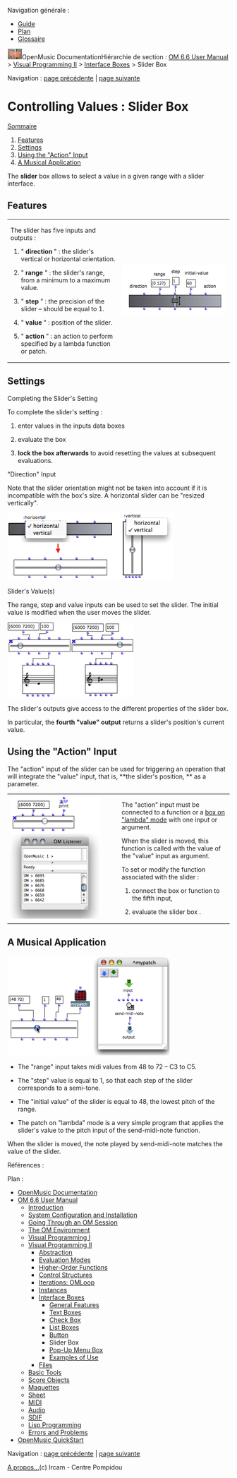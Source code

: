 <div id="tplf" class="tplPage">

<div id="tplh">

<span class="hidden">Navigation générale : </span>

  - [<span>Guide</span>](OM-Documentation.md)
  - [<span>Plan</span>](OM-Documentation_1.md)
  - [<span>Glossaire</span>](OM-Documentation_2.md)

</div>

<div id="tplt">

![empty.gif](../tplRes/page/empty.gif)![logoom1.png](../res/logoom1.png)<span class="tplTi">OpenMusic
Documentation</span><span class="sw_outStack_navRoot"><span class="hidden">Hiérarchie
de section : </span>[<span>OM 6.6 User
Manual</span>](OM-User-Manual.md)<span class="stkSep"> \>
</span>[<span>Visual Programming
II</span>](AdvancedVisualProgramming.md)<span class="stkSep"> \>
</span>[<span>Interface
Boxes</span>](InterfaceBoxes.md)<span class="stkSep"> \>
</span><span class="stkSel_yes"><span>Slider Box</span></span></span>

</div>

<div class="tplNav">

<span class="hidden">Navigation : </span>[<span>page
précédente</span>](Button.md "page précédente(Button)")<span class="hidden">
| </span>[<span>page
suivante</span>](MenuBoxes.md "page suivante(Pop-Up Menu Box)")

</div>

<div id="tplc" class="tplc_out_yes">

<div style="text-align: center;">



</div>

<div class="headCo">

# <span>Controlling Values : Slider Box</span>

<div class="headCo_co">

<div class="secOutFra">

<div class="secOutTi">

[<span>Sommaire </span>](#)

</div>

<div class="secOutUi">

1.  [Features](#cdN1e)
2.  [Settings](#cdNa2)
3.  [Using the "Action" Input](#cdN128)
4.  [A Musical Application](#cdN19a)

</div>

</div>

<div>

<div class="infobloc">

<div class="txt">

The **slider** box allows to select a value in a given range with a
slider interface.

</div>

</div>

<div class="part">

## <span>Features</span>

<div class="part_co">

<div class="infobloc">

<div class="txtRes">

<table>
<colgroup>
<col style="width: 50%" />
<col style="width: 50%" />
</colgroup>
<tbody>
<tr class="odd">
<td><div class="dk_txtRes_txt txt">
<p>The slider has five inputs and outputs :</p>
<ol>
<li><p>" <strong>direction</strong> " : the slider's vertical or horizontal orientation.</p></li>
<li><p>" <strong>range</strong> " : the slider's range, from a minimum to a maximum value.</p></li>
<li><p>" <strong>step</strong> " : the precision of the slider – should be equal to 1.</p></li>
<li><p>" <strong>value</strong> " : position of the slider.</p></li>
<li><p>" <strong>action</strong> " : an action to perform specified by a lambda function or patch.</p></li>
</ol>
</div></td>
<td><div class="caption">
<div class="caption_co">
<img src="../res/set-slider.png" width="267" height="114" alt="set-slider.png" />
</div>
</div></td>
</tr>
</tbody>
</table>

</div>

</div>

</div>

</div>

<div class="part">

## <span>Settings</span>

<div class="part_co">

<div class="infobloc">

<div class="infobloc_ti">

<span>Completing the Slider's Setting</span>

</div>

<div class="txt">

To complete the slider's setting :

1.  enter values in the inputs data boxes

2.  evaluate the box

3.  **lock the box afterwards** to avoid resetting the values at
    subsequent evaluations.

</div>

</div>

<div class="bloc note">

<div class="bloc_ti note_ti">

<span>"Direction" Input</span>

</div>

<div class="txt">

Note that the slider orientation might not be taken into account if it
is incompatible with the box's size. A horizontal slider can be "resized
vertically".

</div>

<div class="caption">

<div class="caption_co">

![slider-direction.png](../res/slider-direction.png)

</div>

</div>

</div>

<div class="infobloc">

<div class="infobloc_ti">

<span>Slider's Value(s)</span>

</div>

<div class="txt">

The range, step and value inputs can be used to set the slider. The
initial value is modified when the user moves the slider.

</div>

<div class="caption">

<div class="caption_co">

![slider-value.png](../res/slider-value.png)

</div>

</div>

<div class="txt">

The slider's outputs give access to the different properties of the
slider box.

In particular, the **fourth "value" output** returns a slider's
position's current value.

</div>

</div>

</div>

</div>

<div class="part">

## <span>Using the "Action" Input</span>

<div class="part_co">

<div class="infobloc">

<div class="txt">

The "action" input of the slider can be used for triggering an operation
that will integrate the "value" input, that is, **the slider's
position, ** as a parameter.

</div>

<div class="txtRes">

<table>
<colgroup>
<col style="width: 50%" />
<col style="width: 50%" />
</colgroup>
<tbody>
<tr class="odd">
<td><div class="caption">
<div class="caption_co">
<img src="../res/slider-print.png" width="204" height="277" alt="slider-print.png" />
</div>
</div></td>
<td><div class="dk_txtRes_txt txt">
<p>The "action" input must be connected to a function or a <a href="LambdaMode.md"><span>box on "lambda" mode</span></a> with one input or argument.</p>
<p>When the slider is moved, this function is called with the value of the "value" input as argument.</p>
<p>To set or modify the function associated with the slider :</p>
<ol>
<li><p>connect the box or function to the fifth input,</p></li>
<li><p>evaluate the slider box .</p></li>
</ol>
</div></td>
</tr>
</tbody>
</table>

</div>

</div>

</div>

</div>

<div class="part">

## <span>A Musical Application</span>

<div class="part_co">

<div class="infobloc">

<div class="caption">

<div class="caption_co">

![slider1.png](../res/slider1.png)

</div>

</div>

<div class="txt">

  - The "range" input takes midi values from 48 to 72 – C3 to C5.

  - The "step" value is equal to 1, so that each step of the slider
    corresponds to a semi-tone.

  - The "initial value" of the slider is equal to 48, the lowest pitch
    of the range.

  - The patch on "lambda" mode is a very simple program that applies the
    slider's value to the pitch input of the send-midi-note function.

When the slider is moved, the note played by send-midi-note matches the
value of the slider.

</div>

</div>

</div>

</div>

</div>

</div>

</div>

<span class="hidden">Références : </span>

</div>

<div id="tplo" class="tplo_out_yes">

<div class="tplOTp">

<div class="tplOBm">

<div id="mnuFrm">

<span class="hidden">Plan :</span>

<div id="mnuFrmUp" onmouseout="menuScrollTiTask.fSpeed=0;" onmouseover="if(menuScrollTiTask.fSpeed&gt;=0) {menuScrollTiTask.fSpeed=-2; scTiLib.addTaskNow(menuScrollTiTask);}" onclick="menuScrollTiTask.fSpeed-=2;" style="display: none;">

<span id="mnuFrmUpLeft">[](#)</span><span id="mnuFrmUpCenter"></span><span id="mnuFrmUpRight"></span>

</div>

<div id="mnuScroll">

  - [<span>OpenMusic Documentation</span>](OM-Documentation.md)
  - [<span>OM 6.6 User Manual</span>](OM-User-Manual.md)
      - [<span>Introduction</span>](00-Sommaire.md)
      - [<span>System Configuration and
        Installation</span>](Installation.md)
      - [<span>Going Through an OM Session</span>](Goingthrough.md)
      - [<span>The OM Environment</span>](Environment.md)
      - [<span>Visual Programming I</span>](BasicVisualProgramming.md)
      - [<span>Visual Programming
        II</span>](AdvancedVisualProgramming.md)
          - [<span>Abstraction</span>](Abstraction.md)
          - [<span>Evaluation Modes</span>](EvalModes.md)
          - [<span>Higher-Order Functions</span>](HighOrder.md)
          - [<span>Control Structures</span>](Control.md)
          - [<span>Iterations: OMLoop</span>](OMLoop.md)
          - [<span>Instances</span>](Instances.md)
          - [<span>Interface Boxes</span>](InterfaceBoxes.md)
              - [<span>General Features</span>](GeneralFeatures.md)
              - [<span>Text Boxes</span>](TextBoxes.md)
              - [<span>Check Box</span>](CheckBox.md)
              - [<span>List Boxes</span>](ListBoxes.md)
              - [<span>Button</span>](Button.md)
              - <span id="i4" class="outLeftSel_yes"><span>Slider
                Box</span></span>
              - [<span>Pop-Up Menu Box</span>](MenuBoxes.md)
              - [<span>Examples of Use</span>](InterfaceExample.md)
          - [<span>Files</span>](Files.md)
      - [<span>Basic Tools</span>](BasicObjects.md)
      - [<span>Score Objects</span>](ScoreObjects.md)
      - [<span>Maquettes</span>](Maquettes.md)
      - [<span>Sheet</span>](Sheet.md)
      - [<span>MIDI</span>](MIDI.md)
      - [<span>Audio</span>](Audio.md)
      - [<span>SDIF</span>](SDIF.md)
      - [<span>Lisp Programming</span>](Lisp.md)
      - [<span>Errors and Problems</span>](errors.md)
  - [<span>OpenMusic QuickStart</span>](QuickStart-Chapters.md)

</div>

<div id="mnuFrmDown" onmouseout="menuScrollTiTask.fSpeed=0;" onmouseover="if(menuScrollTiTask.fSpeed&lt;=0) {menuScrollTiTask.fSpeed=2; scTiLib.addTaskNow(menuScrollTiTask);}" onclick="menuScrollTiTask.fSpeed+=2;" style="display: none;">

<span id="mnuFrmDownLeft">[](#)</span><span id="mnuFrmDownCenter"></span><span id="mnuFrmDownRight"></span>

</div>

</div>

</div>

</div>

</div>

<div class="tplNav">

<span class="hidden">Navigation : </span>[<span>page
précédente</span>](Button.md "page précédente(Button)")<span class="hidden">
| </span>[<span>page
suivante</span>](MenuBoxes.md "page suivante(Pop-Up Menu Box)")

</div>

<div id="tplb">

[<span>A propos...</span>](OM-Documentation_3.md)(c) Ircam - Centre
Pompidou

</div>

</div>
